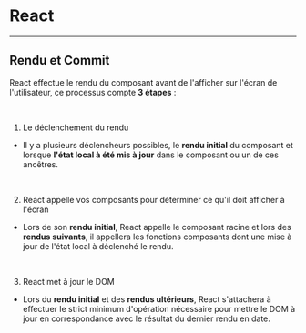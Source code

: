 # React

---

## Rendu et Commit

React effectue le rendu du composant avant de l'afficher sur l'écran de l'utilisateur, ce processus compte **3 étapes** :

<br>

1. Le déclenchement du rendu

- Il y a plusieurs déclencheurs possibles, le **rendu initial** du composant et lorsque **l'état local à été mis à jour** dans le composant ou un de ces ancêtres.

<br>

2. React appelle vos composants pour déterminer ce qu'il doit afficher à l'écran

- Lors de son **rendu initial**, React appelle le composant racine et lors des **rendus suivants**, il appellera les fonctions composants dont une mise à jour de l'état local à déclenché le rendu.

<br>

3. React met à jour le DOM

- Lors du **rendu initial** et des **rendus ultérieurs**, React s'attachera à effectuer le strict minimum d'opération nécessaire pour mettre le DOM à jour en correspondance avec le résultat du dernier rendu en date.
